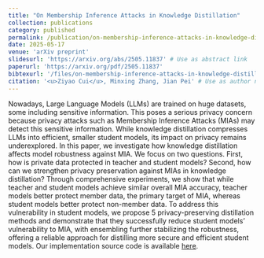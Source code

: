 ```yaml
---
title: "On Membership Inference Attacks in Knowledge Distillation"
collection: publications
category: published
permalink: /publication/on-membership-inference-attacks-in-knowledge-distillation
date: 2025-05-17
venue: 'arXiv preprint'
slidesurl: 'https://arxiv.org/abs/2505.11837' # Use as abstract link
paperurl: 'https://arxiv.org/pdf/2505.11837'
bibtexurl: '/files/on-membership-inference-attacks-in-knowledge-distillation.txt'
citation: '<u>Ziyao Cui</u>, Minxing Zhang, Jian Pei' # Use as author names
---
```


Nowadays, Large Language Models (LLMs) are trained on huge datasets, some including sensitive information. This poses a serious privacy concern because privacy attacks such as Membership Inference Attacks (MIAs) may detect this sensitive information. While knowledge distillation compresses LLMs into efficient, smaller student models, its impact on privacy remains underexplored. In this paper, we investigate how knowledge distillation affects model robustness against MIA. We focus on two questions. First, how is private data protected in teacher and student models? Second, how can we strengthen privacy preservation against MIAs in knowledge distillation? Through comprehensive experiments, we show that while teacher and student models achieve similar overall MIA accuracy, teacher models better protect member data, the primary target of MIA, whereas student models better protect non-member data. To address this vulnerability in student models, we propose 5 privacy-preserving distillation methods and demonstrate that they successfully reduce student models’ vulnerability to MIA, with ensembling further stabilizing the robustness, offering a reliable approach for distilling more secure and efficient student models. Our implementation source code is available [here](https://github.com/richardcui18/MIA_in_KD).